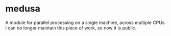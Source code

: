 # medusa
A module for parallel processing on a single machine, across multiple CPUs. I can no longer maintain this piece of work, so now it is public.
